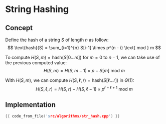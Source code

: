 # String Hashing

## Concept

Define the hash of a string $S$ of length $n$ as follow:
$$
\text{hash}(S) = \sum_{i=1}^{n} S[i-1] \times p^{n - i} \text{ mod } m
$$

To compute $H(S, m) = \text{hash}(S[0...m])$ for $m = 0$ to $n-1$, we can take use of the previous computed value:
$$
H(S, m) = H(S, m-1) \times p + S[m] \text{ mod } m
$$

With $H(S, m)$, we can compute $H(S, \ell, r) = \text{hash}(S[\ell...r])$ in $\Theta(1)$: 
$$
H(S, \ell, r) = H(S, r) - H(S, \ell-1) \times p^{r-\ell+1} \text{ mod } m
$$

## Implementation

```cpp
{{ code_from_file('src/algorithms/str_hash.cpp') }}
```